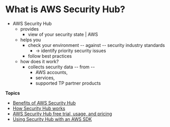 # What is AWS Security Hub?<a name="what-is-securityhub"></a>

* AWS Security Hub
  * provides
    * view of your security state | AWS
  * helps you
    * check your environment -- against -- security industry standards
      * -> identify priority security issues
    * follow best practices
  * how does it work?
    * collects security data -- from --
      * AWS accounts,
      * services,
      * supported TP partner products 

**Topics**
+ [Benefits of AWS Security Hub](securityhub-benefits.md)
+ [How Security Hub works](securityhub-get-started.md)
+ [AWS Security Hub free trial, usage, and pricing](securityhub-free-trial.md)
+ [Using Security Hub with an AWS SDK](sdk-general-information-section.md)